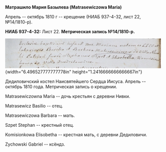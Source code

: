 **Матрашило Мария Базылева (Matrasewiczowa Maria)**

Апрель -- октябрь 1810 г -- крещение (НИАБ 937-4-32, лист 22,
№14/1810-р).

**НИАБ 937-4-32:** Лист 22. **Метрическая запись №14/1810-р.**

![](./media/1af2b50ffa976908b8967b41d53405bdd2aea5aa.png){width="6.496527777777778in"
height="1.2416666666666667in"}

Дедиловичский костел Наисвятейшего Сердца Иисуса. Апрель -- октябрь 1810
года. Метрическая запись о крещении.

Matrasewiczowna Maria -- дочь крестьян с деревни Нивки.

Matrasewicz Basilio -- отец.

Matrasewiczowa Barbara -- мать.

Szpet Stephan -- крестный отец.

Komisionkowa Elisobetha -- крестная мать, с деревни Дедиловичи.

Zychowski Gabriel -- ксёндз.
